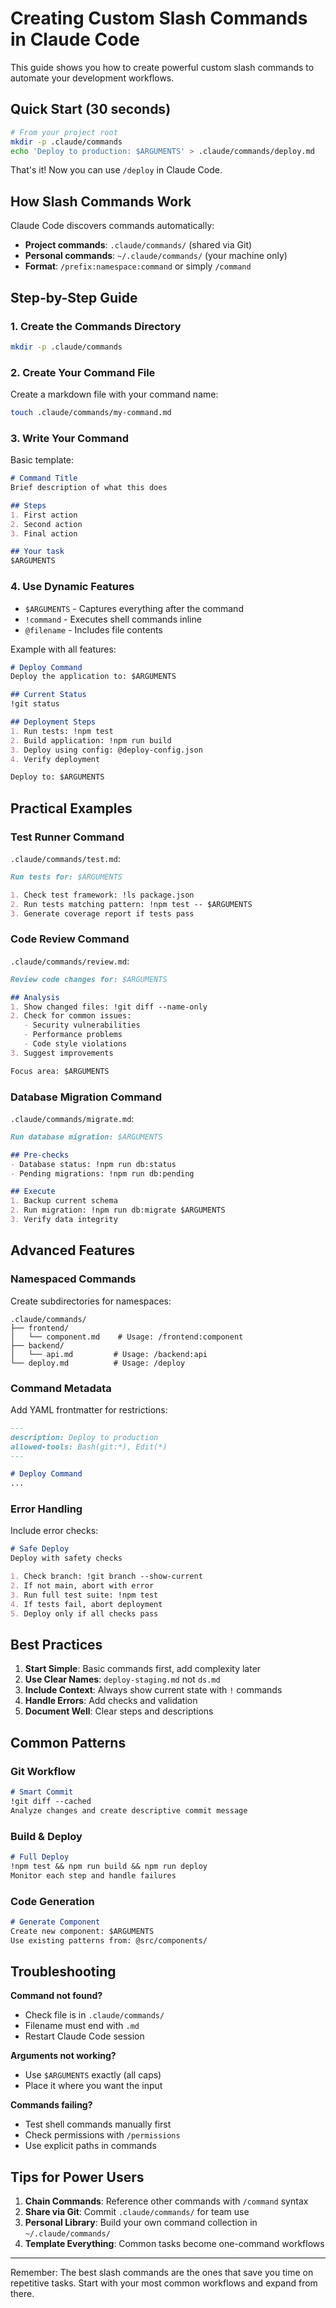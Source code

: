 # Creating Custom Slash Commands in Claude Code

This guide shows you how to create powerful custom slash commands to automate your development workflows.

## Quick Start (30 seconds)

```bash
# From your project root
mkdir -p .claude/commands
echo 'Deploy to production: $ARGUMENTS' > .claude/commands/deploy.md
```

That's it! Now you can use `/deploy` in Claude Code.

## How Slash Commands Work

Claude Code discovers commands automatically:
- **Project commands**: `.claude/commands/` (shared via Git)
- **Personal commands**: `~/.claude/commands/` (your machine only)
- **Format**: `/prefix:namespace:command` or simply `/command`

## Step-by-Step Guide

### 1. Create the Commands Directory

```bash
mkdir -p .claude/commands
```

### 2. Create Your Command File

Create a markdown file with your command name:

```bash
touch .claude/commands/my-command.md
```

### 3. Write Your Command

Basic template:

```markdown
# Command Title
Brief description of what this does

## Steps
1. First action
2. Second action
3. Final action

## Your task
$ARGUMENTS
```

### 4. Use Dynamic Features

- `$ARGUMENTS` - Captures everything after the command
- `!command` - Executes shell commands inline
- `@filename` - Includes file contents

Example with all features:

```markdown
# Deploy Command
Deploy the application to: $ARGUMENTS

## Current Status
!git status

## Deployment Steps
1. Run tests: !npm test
2. Build application: !npm run build
3. Deploy using config: @deploy-config.json
4. Verify deployment

Deploy to: $ARGUMENTS
```

## Practical Examples

### Test Runner Command

`.claude/commands/test.md`:
```markdown
Run tests for: $ARGUMENTS

1. Check test framework: !ls package.json
2. Run tests matching pattern: !npm test -- $ARGUMENTS
3. Generate coverage report if tests pass
```

### Code Review Command

`.claude/commands/review.md`:
```markdown
Review code changes for: $ARGUMENTS

## Analysis
1. Show changed files: !git diff --name-only
2. Check for common issues:
   - Security vulnerabilities
   - Performance problems
   - Code style violations
3. Suggest improvements

Focus area: $ARGUMENTS
```

### Database Migration Command

`.claude/commands/migrate.md`:
```markdown
Run database migration: $ARGUMENTS

## Pre-checks
- Database status: !npm run db:status
- Pending migrations: !npm run db:pending

## Execute
1. Backup current schema
2. Run migration: !npm run db:migrate $ARGUMENTS
3. Verify data integrity
```

## Advanced Features

### Namespaced Commands

Create subdirectories for namespaces:

```
.claude/commands/
├── frontend/
│   └── component.md    # Usage: /frontend:component
├── backend/
│   └── api.md         # Usage: /backend:api
└── deploy.md          # Usage: /deploy
```

### Command Metadata

Add YAML frontmatter for restrictions:

```markdown
---
description: Deploy to production
allowed-tools: Bash(git:*), Edit(*)
---

# Deploy Command
...
```

### Error Handling

Include error checks:

```markdown
# Safe Deploy
Deploy with safety checks

1. Check branch: !git branch --show-current
2. If not main, abort with error
3. Run full test suite: !npm test
4. If tests fail, abort deployment
5. Deploy only if all checks pass
```

## Best Practices

1. **Start Simple**: Basic commands first, add complexity later
2. **Use Clear Names**: `deploy-staging.md` not `ds.md`
3. **Include Context**: Always show current state with `!` commands
4. **Handle Errors**: Add checks and validation
5. **Document Well**: Clear steps and descriptions

## Common Patterns

### Git Workflow
```markdown
# Smart Commit
!git diff --cached
Analyze changes and create descriptive commit message
```

### Build & Deploy
```markdown
# Full Deploy
!npm test && npm run build && npm run deploy
Monitor each step and handle failures
```

### Code Generation
```markdown
# Generate Component
Create new component: $ARGUMENTS
Use existing patterns from: @src/components/
```

## Troubleshooting

**Command not found?**
- Check file is in `.claude/commands/`
- Filename must end with `.md`
- Restart Claude Code session

**Arguments not working?**
- Use `$ARGUMENTS` exactly (all caps)
- Place it where you want the input

**Commands failing?**
- Test shell commands manually first
- Check permissions with `/permissions`
- Use explicit paths in commands

## Tips for Power Users

1. **Chain Commands**: Reference other commands with `/command` syntax
2. **Share via Git**: Commit `.claude/commands/` for team use
3. **Personal Library**: Build your own command collection in `~/.claude/commands/`
4. **Template Everything**: Common tasks become one-command workflows

---

Remember: The best slash commands are the ones that save you time on repetitive tasks. Start with your most common workflows and expand from there.